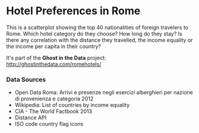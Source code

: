 Hotel Preferences in Rome
========

This is a scatterplot showing the top 40 nationalities of foreign travelers to Rome.
Which hotel category do they choose? How long do they stay? Is there any correlation with the distance they travelled, the income equality or the income per capita in their country?

It's part of the **Ghost in the Data** project: http://ghostinthedata.com/romehotels/

### Data Sources

- Open Data Roma: Arrivi e presenze negli esercizi alberghieri per nazione di provenienza e categoria 2012
- Wikipedia: List of countries by income equality
- CIA - The World Factbook 2013
- Distance API
- ISO code country flag icons